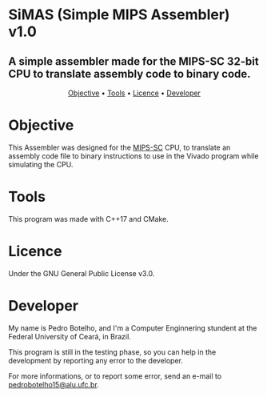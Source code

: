# SiMAS (Simple MIPS Assembler) v1.0
## A simple assembler made for the MIPS-SC 32-bit CPU to translate assembly code to binary code.

<p align="center">
 <a href="#objective">Objective</a> •
 <a href="#tools">Tools</a> • 
 <a href="#licence">Licence</a> • 
 <a href="#developer">Developer</a>
</p>

# Objective

This Assembler was designed for the [MIPS-SC](https://github.com/botelhocpp/mips-sc/tree/main) CPU, to translate an assembly code file to binary instructions to use in the Vivado program while simulating the CPU.

# Tools

This program was made with C++17 and CMake.

# Licence

Under the GNU General Public License v3.0.

# Developer

My name is Pedro Botelho, and I'm a Computer Enginnering stundent at the Federal University of Ceará, in Brazil.

This program is still in the testing phase, so you can help in the development by reporting any error to the developer.

For more informations, or to report some error, send an e-mail to pedrobotelho15@alu.ufc.br.
